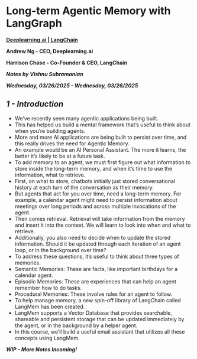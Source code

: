 # **Long-term Agentic Memory with LangGraph**

**[Deeplearning.ai | LangChain](https://www.deeplearning.ai/short-courses/long-term-agentic-memory-with-langgraph/)**

**Andrew Ng - CEO, Deeplearning.ai**

**Harrison Chase - Co-Founder & CEO, LangChain**

***Notes by Vishnu Subramanian***

***Wednesday, 03/26/2025 - Wednesday, 03/26/2025***

## ***1 - Introduction***

- We’ve recently seen many agentic applications being built.
- This has helped us build a mental framework that’s useful to think about when you’re building agents.
- More and more AI applications are being built to persist over time, and this really drives the need for Agentic Memory.
- An example would be an AI Personal Assistant. The more it learns, the better it’s likely to be at a future task.
- To add memory to an agent, we must first figure out what information to store inside the long-term memory, and when it’s time to use the information, what to retrieve.
- First, on what to store, chatbots initially just stored conversational history at each turn of the conversation as their memory.
- But agents that act for you over time, need a long-term memory. For example, a calendar agent might need to persist information about meetings over long periods and across multiple invocations of the agent. 
- Then comes retrieval. Retrieval will take information from the memory and insert it into the context. We will learn to look into when and what to retrieve.
- Additionally, you also need to decide when to update the stored information. Should it be updated through each iteration of an agent loop, or in the background over time?
- To address these questions, it’s useful to think about three types of memories.
- Semantic Memories: These are facts, like important birthdays for a calendar agent.
- Episodic Memories: These are experiences that can help an agent remember how to do tasks.
- Procedural Memories: These involve rules for an agent to follow.
- To help manage memory, a new spin-off library of LangChain called LangMem has been created.
- LangMem supports a Vector Database that provides searchable, shareable and persistent storage that can be updated immediately by the agent, or in the background by a helper agent.
- In this course, we’ll build a useful email assistant that utilizes all these concepts using LangMem.

***WIP - More Notes Incoming!***
